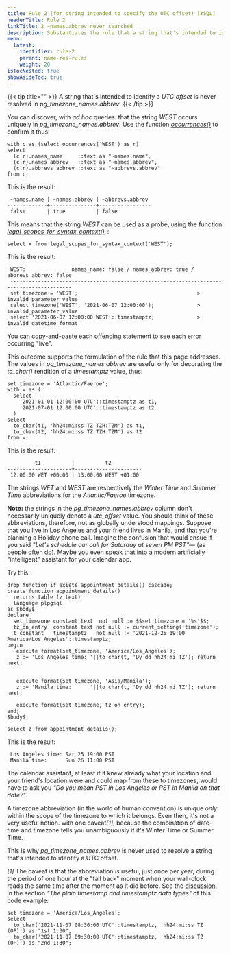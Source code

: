 ```yaml
---
title: Rule 2 (for string intended to specify the UTC offset) [YSQL]
headerTitle: Rule 2
linkTitle: 2 ~names.abbrev never searched
description: Substantiates the rule that a string that's intended to identify a UTC offset is never resolved in pg_timezone_names.abbrev. [YSQL]
menu:
  latest:
    identifier: rule-2
    parent: name-res-rules
    weight: 20
isTocNested: true
showAsideToc: true
---
```


{{< tip title="" >}}
A string that's intended to identify a _UTC offset_ is never resolved in _pg_timezone_names.abbrev_.
{{< /tip >}}

You can discover, with _ad hoc_ queries. that the string _WEST_ occurs uniquely in _pg_timezone_names.abbrev_. Use the function [_occurrences()_](../helpers/#function-occurrences-string-in-text) to confirm it thus:

```plpgsql
with c as (select occurrences('WEST') as r)
select
  (c.r).names_name     ::text as "~names.name",
  (c.r).names_abbrev   ::text as "~names.abbrev",
  (c.r).abbrevs_abbrev ::text as "~abbrevs.abbrev"
from c;
```

This is the result:

```output
 ~names.name | ~names.abbrev | ~abbrevs.abbrev 
-------------+---------------+-----------------
 false       | true          | false
```

This means that the string _WEST_ can be used as a probe, using the function [_legal_scopes_for_syntax_context()_](../helpers/#function-legal-scopes-for-syntax-context-string-in-text)_:

```plpgsql
select x from legal_scopes_for_syntax_context('WEST');
```

This is the result:

```output
 WEST:               names_name: false / names_abbrev: true / abbrevs_abbrev: false
 ------------------------------------------------------------------------------------------
 set timezone = 'WEST';                                       > invalid_parameter_value
 select timezone('WEST', '2021-06-07 12:00:00');              > invalid_parameter_value
 select '2021-06-07 12:00:00 WEST'::timestamptz;              > invalid_datetime_format
```

You can copy-and-paste each offending statement to see each error occurring "live".

This outcome supports the formulation of the rule that this page addresses. The values in _pg_timezone_names.abbrev_ are useful only for decorating the _to_char()_ rendition of a _timestamptz_ value, thus:

```plpgsql
set timezone = 'Atlantic/Faeroe';
with v as (
  select 
    '2021-01-01 12:00:00 UTC'::timestamptz as t1,
    '2021-07-01 12:00:00 UTC'::timestamptz as t2
  )
select
  to_char(t1, 'hh24:mi:ss TZ TZH:TZM') as t1,
  to_char(t2, 'hh24:mi:ss TZ TZH:TZM') as t2
from v;
```

This is the result:

```output
         t1          |          t2          
---------------------+----------------------
 12:00:00 WET +00:00 | 13:00:00 WEST +01:00
```
The strings _WET_ and _WEST_ are respectively the _Winter Time_ and _Summer Time_ abbreviations for the _Atlantic/Faeroe_ timezone.

**Note:** the strings in the _pg_timezone_names.abbrev_ column don't necessarily uniquely denote a _utc_offset_ value. You should think of these abbreviations, therefore, not as globally understood mappings. Suppose that you live in Los Angeles and your friend lives in Manila, and that you're planning a Holiday phone call. Imagine the confusion that would ensue if you said _"Let's schedule our call for Saturday at seven PM PST"_— (as people often do). Maybe you even speak that into a modern artificially "intelligent" assistant for your calendar app.

Try this:

```plpgsql
drop function if exists appointment_details() cascade;
create function appointment_details()
  returns table (z text)
  language plpgsql
as $body$
declare
  set_timezone constant text  not null := $$set timezone = '%s'$$;
  tz_on_entry  constant text not null := current_setting('timezone');
  t constant   timestamptz   not null := '2021-12-25 19:00 America/Los_Angeles'::timestamptz;
begin
   execute format(set_timezone, 'America/Los_Angeles');
   z := 'Los Angeles time: '||to_char(t, 'Dy dd hh24:mi TZ'); return next;


   execute format(set_timezone, 'Asia/Manila');
   z := 'Manila time:      '||to_char(t, 'Dy dd hh24:mi TZ'); return next;

   execute format(set_timezone, tz_on_entry);
end;
$body$;

select z from appointment_details();
```

This is the result:

```output
 Los Angeles time: Sat 25 19:00 PST
 Manila time:      Sun 26 11:00 PST
```

The calendar assistant, at least if it knew already what your location and your friend's location were and could map from these to timezones, would have to ask you _"Do you mean PST in Los Angeles or PST in Manila on that date?"_.

<p>A timezone abbreviation (in the world of human convention) is unique <i>only</i> within the scope of the timezone to which it belongs. Even then, it's not a very useful notion. with one caveat<i>[1]</i>, because the combination of date-time and timezone tells you unambiguously if it's Winter Time or Summer Time.</p>

This is why _pg_timezone_names.abbrev_ is never used to resolve a string that's intended to identify a UTC offset.

_[1]_ The caveat is that the abbreviation _is_ useful, just once per year, during the period of one hour at the "fall back" moment when your wall-clock reads the same time after the moment as it did before. See the [discussion](../../../../date-time-data-types-semantics/type-timestamp/#just-after-fall-back), in the section _"The plain timestamp and timestamptz data types"_ of this code example:

```plpgsql
set timezone = 'America/Los_Angeles';
select
  to_char('2021-11-07 08:30:00 UTC'::timestamptz, 'hh24:mi:ss TZ (OF)') as "1st 1:30",
  to_char('2021-11-07 09:30:00 UTC'::timestamptz, 'hh24:mi:ss TZ (OF)') as "2nd 1:30";
```
